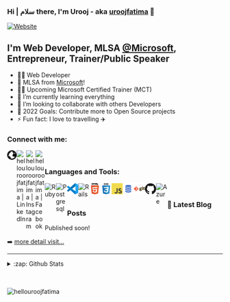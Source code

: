 ### Hi | سلام there, I'm Urooj - aka [uroojfatima][website] 👋

[![Website](https://img.shields.io/website?label=uroojfatima.com&style=for-the-badge&url=https%3A%2F%2Furoojfatima.com)](https://uroojfatima.com)


## I'm Web Developer, MLSA [@Microsoft][msp], Entrepreneur, Trainer/Public Speaker

- 👨‍🏫 Web Developer
- 🔭 MLSA from [Microsoft][msp]!
- 👨‍🏫 Upcoming Microsoft Certified Trainer (MCT)
- 🌱 I’m currently learning everything
- 👯 I’m looking to collaborate with others Developers
- 🥅 2022 Goals: Contribute more to Open Source projects
- ⚡ Fun fact: I love to travelling ✈️

### Connect with me:

[<img align="left" alt="uroojfatima.com" width="22px" src="https://raw.githubusercontent.com/iconic/open-iconic/master/svg/globe.svg" />][website]
[<img align="left" alt="hellouroojfatima | LinkedIn" width="22px" src="https://cdn.jsdelivr.net/npm/simple-icons@v3/icons/linkedin.svg" />][linkedin]
[<img align="left" alt="hellouroojfatima | Instagram" width="22px" src="https://cdn.jsdelivr.net/npm/simple-icons@v3/icons/instagram.svg" />][instagram]
[<img align="left" alt="hellouroojfatima | Facebook" width="22px" src="https://cdn.jsdelivr.net/npm/simple-icons@v3/icons/facebook.svg" />][facebook]



<br />

### Languages and Tools:

<img align="left" width="26px" src="https://i.ibb.co/9rhRWJK/Ruby-logo.png" alt="Ruby" />
<img align="left" width="26px" src="https://i.ibb.co/0KXswW5/584815fdcef1014c0b5e497a.png" alt="Postgresql" />
<img align="left" alt="Visual Studio Code" width="26px" src="https://raw.githubusercontent.com/github/explore/80688e429a7d4ef2fca1e82350fe8e3517d3494d/topics/visual-studio-code/visual-studio-code.png" />
<img align="left" alt="Rails" width="26px" src="https://i.ibb.co/dbng2WG/rails-1-logo.png" />
<img align="left" alt="HTML5" width="26px" src="https://raw.githubusercontent.com/github/explore/80688e429a7d4ef2fca1e82350fe8e3517d3494d/topics/html/html.png" />
<img align="left" alt="CSS3" width="26px" src="https://raw.githubusercontent.com/github/explore/80688e429a7d4ef2fca1e82350fe8e3517d3494d/topics/css/css.png" />
<img align="left" alt="JavaScript" width="26px" src="https://raw.githubusercontent.com/github/explore/80688e429a7d4ef2fca1e82350fe8e3517d3494d/topics/javascript/javascript.png" />
<img align="left" alt="SQL" width="26px" src="https://raw.githubusercontent.com/github/explore/80688e429a7d4ef2fca1e82350fe8e3517d3494d/topics/sql/sql.png" />
<img align="left" alt="Git" width="26px" src="https://raw.githubusercontent.com/github/explore/80688e429a7d4ef2fca1e82350fe8e3517d3494d/topics/git/git.png" />
<img align="left" alt="GitHub" width="26px" src="https://raw.githubusercontent.com/github/explore/78df643247d429f6cc873026c0622819ad797942/topics/github/github.png" />
<img align="left" alt="Azure" width="26px" src="https://i.ibb.co/mJ7PHGt/azure.png" />

<br />




### 📕 Latest Blog Posts

<!-- BLOG-POST-LIST:START -->
Published soon!
<!-- BLOG-POST-LIST:END -->

➡️ [more detail visit...](https://uroojfatima.com)




---

<details>
  <summary>:zap: Github Stats</summary>

<img align="left" alt="uroojfatima's Github Stats" src="https://github-readme-stats.vercel.app/api?username=hellouroojfatima&show_icons=true&hide_border=true" />
</details>


[website]: https://uroojfatima.com
[msp]: https://studentambassadors.microsoft.com/en-US/profile/111382
[instagram]: https://instagram.com/hellouroojfatima
[linkedin]: https://linkedin.com/in/hellouroojfatima
[facebook]: https://facebook.com/hellouroojfatima

<br /><br />
<img align="left" src="https://komarev.com/ghpvc/?username=hellouroojfatima" alt="hellouroojfatima" />
